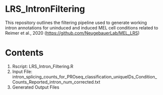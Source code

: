 # LRS_IntronFiltering
This repository outlines the filtering pipeline used to generate working intron annotations for uninduced and induced MEL cell conditions related to Reimer et al., 2020 (https://github.com/NeugebauerLab/MEL_LRS) 

# Contents 
1. Rscript: LRS_Intron_Filtering.R
2. Input File: intron_splicing_counts_for_PROseq_classification_uniqueIDs_Condition_Counts_Reported_intron_num_corrected.txt
3. Generated Output Files 
 
